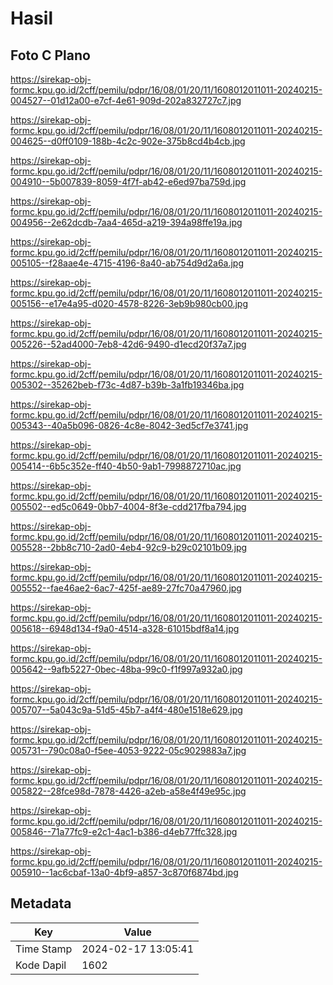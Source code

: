 # Hasil

## Foto C Plano

https://sirekap-obj-formc.kpu.go.id/2cff/pemilu/pdpr/16/08/01/20/11/1608012011011-20240215-004527--01d12a00-e7cf-4e61-909d-202a832727c7.jpg

https://sirekap-obj-formc.kpu.go.id/2cff/pemilu/pdpr/16/08/01/20/11/1608012011011-20240215-004625--d0ff0109-188b-4c2c-902e-375b8cd4b4cb.jpg

https://sirekap-obj-formc.kpu.go.id/2cff/pemilu/pdpr/16/08/01/20/11/1608012011011-20240215-004910--5b007839-8059-4f7f-ab42-e6ed97ba759d.jpg

https://sirekap-obj-formc.kpu.go.id/2cff/pemilu/pdpr/16/08/01/20/11/1608012011011-20240215-004956--2e62dcdb-7aa4-465d-a219-394a98ffe19a.jpg

https://sirekap-obj-formc.kpu.go.id/2cff/pemilu/pdpr/16/08/01/20/11/1608012011011-20240215-005105--f28aae4e-4715-4196-8a40-ab754d9d2a6a.jpg

https://sirekap-obj-formc.kpu.go.id/2cff/pemilu/pdpr/16/08/01/20/11/1608012011011-20240215-005156--e17e4a95-d020-4578-8226-3eb9b980cb00.jpg

https://sirekap-obj-formc.kpu.go.id/2cff/pemilu/pdpr/16/08/01/20/11/1608012011011-20240215-005226--52ad4000-7eb8-42d6-9490-d1ecd20f37a7.jpg

https://sirekap-obj-formc.kpu.go.id/2cff/pemilu/pdpr/16/08/01/20/11/1608012011011-20240215-005302--35262beb-f73c-4d87-b39b-3a1fb19346ba.jpg

https://sirekap-obj-formc.kpu.go.id/2cff/pemilu/pdpr/16/08/01/20/11/1608012011011-20240215-005343--40a5b096-0826-4c8e-8042-3ed5cf7e3741.jpg

https://sirekap-obj-formc.kpu.go.id/2cff/pemilu/pdpr/16/08/01/20/11/1608012011011-20240215-005414--6b5c352e-ff40-4b50-9ab1-7998872710ac.jpg

https://sirekap-obj-formc.kpu.go.id/2cff/pemilu/pdpr/16/08/01/20/11/1608012011011-20240215-005502--ed5c0649-0bb7-4004-8f3e-cdd217fba794.jpg

https://sirekap-obj-formc.kpu.go.id/2cff/pemilu/pdpr/16/08/01/20/11/1608012011011-20240215-005528--2bb8c710-2ad0-4eb4-92c9-b29c02101b09.jpg

https://sirekap-obj-formc.kpu.go.id/2cff/pemilu/pdpr/16/08/01/20/11/1608012011011-20240215-005552--fae46ae2-6ac7-425f-ae89-27fc70a47960.jpg

https://sirekap-obj-formc.kpu.go.id/2cff/pemilu/pdpr/16/08/01/20/11/1608012011011-20240215-005618--6948d134-f9a0-4514-a328-61015bdf8a14.jpg

https://sirekap-obj-formc.kpu.go.id/2cff/pemilu/pdpr/16/08/01/20/11/1608012011011-20240215-005642--9afb5227-0bec-48ba-99c0-f1f997a932a0.jpg

https://sirekap-obj-formc.kpu.go.id/2cff/pemilu/pdpr/16/08/01/20/11/1608012011011-20240215-005707--5a043c9a-51d5-45b7-a4f4-480e1518e629.jpg

https://sirekap-obj-formc.kpu.go.id/2cff/pemilu/pdpr/16/08/01/20/11/1608012011011-20240215-005731--790c08a0-f5ee-4053-9222-05c9029883a7.jpg

https://sirekap-obj-formc.kpu.go.id/2cff/pemilu/pdpr/16/08/01/20/11/1608012011011-20240215-005822--28fce98d-7878-4426-a2eb-a58e4f49e95c.jpg

https://sirekap-obj-formc.kpu.go.id/2cff/pemilu/pdpr/16/08/01/20/11/1608012011011-20240215-005846--71a77fc9-e2c1-4ac1-b386-d4eb77ffc328.jpg

https://sirekap-obj-formc.kpu.go.id/2cff/pemilu/pdpr/16/08/01/20/11/1608012011011-20240215-005910--1ac6cbaf-13a0-4bf9-a857-3c870f6874bd.jpg


## Metadata

| Key        | Value               |
| ---------- | ------------------- |
| Time Stamp | 2024-02-17 13:05:41 |
| Kode Dapil | 1602                |



